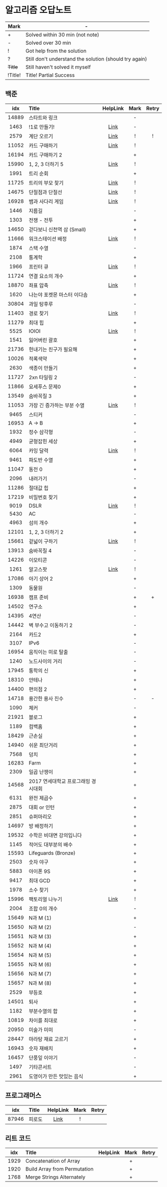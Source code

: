# 알고리즘 오답노트

| Mark	     | -                                                      |
|-----------|--------------------------------------------------------|
| +	        | Solved within 30 min (not note)                        |
| -         | Solved over 30 min                                     |
| !         | 	Got help from the solution                            |
| ?         | Still don't understand the solution (should try again) |
| ~~Title~~ | 	Still haven't solved it myself                        |
| !Title!   | Title!	Partial Success                                 |

## 백준
|  idx  | Title                 |                                                                                                     HelpLink                                                                                                     | Mark | Retry |
|:-----:|:----------------------|:----------------------------------------------------------------------------------------------------------------------------------------------------------------------------------------------------------------:|:----:|:-----:|
| 14889 | 스타트와 링크               |                                                                                                                                                                                                                  |  -   |       |
| 1463  | !1로 만들기!              |                                                                                [Link](https://www.acmicpc.net/board/view/132733)                                                                                 |  -   |       |
| 2579  | 계단 오르기                |               [Link](https://velog.io/@hyuntall/%EB%B0%B1%EC%A4%80-2579%EB%B2%88-%EA%B3%84%EB%8B%A8-%EC%98%A4%EB%A5%B4%EA%B8%B0-%EB%AC%B8%EC%A0%9C-%ED%92%80%EC%9D%B4-%ED%8C%8C%EC%9D%B4%EC%8D%AC)               |  !   |   !   |
| 11052 | 카드 구매하기               |                                                                                    [Link](https://jyeonnyang2.tistory.com/56)                                                                                    |  !   |       |
| 16194 | 카드 구매하기 2             |                                                                                                                                                                                                                  |  +   |       |
| 15990 | 1, 2, 3 더하기 5         |                                                                                    [Link](https://jdselectron.tistory.com/71)                                                                                    |  !   |       |
| 1991  | 트리 순회                 |                                                                                                                                                                                                                  |  +   |       |
| 11725 | 트리의 부모 찾기             |                                   [Link](https://pottatt0.tistory.com/entry/%EB%B0%B1%EC%A4%80-11725-python-%ED%8A%B8%EB%A6%AC%EC%9D%98-%EB%B6%80%EB%AA%A8-%EC%B0%BE%EA%B8%B0)                                   |  !   |       |
| 14675 | 단절점과 단절선              |                                [Link](https://littlesam95.tistory.com/entry/BOJGold-5-%EB%B0%B1%EC%A4%80-14675-%EB%8B%A8%EC%A0%88%EC%A0%90%EA%B3%BC-%EB%8B%A8%EC%A0%88%EC%84%A0C)                                |  !   |       |
| 16928 | 뱀과 사다리 게임             |                                                                                    [Link](https://data-flower.tistory.com/82)                                                                                    |  !   |       |
| 1446  | 지름길                   |                                                                                                                                                                                                                  |  -   |       |
| 1303  | 전쟁 - 전투               |                                                                                                                                                                                                                  |  +   |       |
| 14650 | 걷다보니 신천역 삼 (Small)    |                                                                                                                                                                                                                  |  +   |       |
| 11666 | 워크스테이션 배정             |                                          [Link](https://youngmon.tistory.com/entry/BOJ-11666-%EC%9B%8C%ED%81%AC%EC%8A%A4%ED%85%8C%EC%9D%B4%EC%85%98-%EB%B0%B0%EC%A0%95)                                          |  !   |       |
| 1874  | 스택 수열                 |                                                                                                                                                                                                                  |  -   |       |
| 2108  | 통계학                   |                                                                                                                                                                                                                  |  +   |       |
| 1966  | 프린터 큐                 |                                                                                      [Link](https://116116.tistory.com/36)                                                                                       |  !   |       |
| 11724 | 연결 요소의 개수             |                                                                                                                                                                                                                  |  +   |       |
| 18870 | 좌표 압축                 |                                             [Link](https://velog.io/@zinu/%EB%B0%B1%EC%A4%80-18870-%EC%A2%8C%ED%91%9C-%EC%95%95%EC%B6%95%ED%8C%8C%EC%9D%B4%EC%8D%AC)                                             |  !   |       |
| 1620  | 나는야 포켓몬 마스터 이다솜       |                                                                                                                                                                                                                  |  +   |       |
| 30804 | 과일 탕후루                |                                                                                                                                                                                                                  |  -   |       |
| 11403 | 경로 찾기                 |                                                                                   [Link](https://whitehairhan.tistory.com/333)                                                                                   |  !   |       |
| 11279 | 최대 힙                  |                                                                                                                                                                                                                  |  +   |       |
| 5525  | IOIOI                 |                                                                                    [Link](https://black-hair.tistory.com/135)                                                                                    |  !   |       |
| 1541  | 잃어버린 괄호               |                                                                                                                                                                                                                  |  +   |       |
| 21736 | 헌내기는 친구가 필요해          |                                                                                                                                                                                                                  |  +   |       |
| 10026 | 적록색약                  |                                                                                                                                                                                                                  |  +   |       |
| 2630  | 색종이 만들기               |                                                                                                                                                                                                                  |  +   |       |
| 11727 | 2xn 타일링 2             |                                                                                                                                                                                                                  |  -   |       |
| 11866 | 요세푸스 문제0              |                                                                                                                                                                                                                  |  +   |       |
| 13549 | 숨바꼭질 3                |                                                                                                                                                                                                                  |  +   |       |
| 11053 | 가장 긴 증가하는 부분 수열       | [Link](https://thingjin.tistory.com/entry/%EB%B0%B1%EC%A4%80-11053%EB%B2%88-%EA%B0%80%EC%9E%A5-%EA%B8%B4-%EC%A6%9D%EA%B0%80%ED%95%98%EB%8A%94-%EB%B6%80%EB%B6%84-%EC%88%98%EC%97%B4-%ED%8C%8C%EC%9D%B4%EC%8D%AC) |  !   |       |
| 9465  | 스티커                   |                                                                                                                                                                                                                  |  -   |       |
| 16953 | A -> B                |                                                                                                                                                                                                                  |  +   |       |
| 1932  | 정수 삼각형                |                                                                                                                                                                                                                  |  -   |       |
| 4949  | 균형잡힌 세상               |                                                                                                                                                                                                                  |  +   |       |
| 6064  | 카잉 달력                 |                                                                                     [Link](https://ji-gwang.tistory.com/249)                                                                                     |  !   |       |
| 9461  | 파도반 수열                |                                                                                                                                                                                                                  |  +   |       |
| 11047 | 동전 0                  |                                                                                                                                                                                                                  |  +   |       |
| 2096  | 내려가기                  |                                                                                                                                                                                                                  |  -   |       |
| 11286 | 절대값 힙                 |                                                                                                                                                                                                                  |  +   |       |
| 17219 | 비밀번호 찾기               |                                                                                                                                                                                                                  |  +   |       |
| 9019  | DSLR                  |                                                      [Link](https://velog.io/@hamsangjin/%EB%B0%B1%EC%A4%80-9019%EB%B2%88-DSLR-%ED%8C%8C%EC%9D%B4%EC%8D%AC)                                                      |  !   |       |
| 5430  | AC                    |                                                                                                                                                                                                                  |  -   |       |
| 4963  | 섬의 개수                 |                                                                                                                                                                                                                  |  +   |       |
| 12101 | 1, 2, 3 더하기 2         |                                                                                                                                                                                                                  |  +   |       |
| 15661 | 겉넓이 구하기               |                                                                                     [Link](https://edder773.tistory.com/80)                                                                                      |  !   |       |
| 13913 | 숨바꼭질 4                |                                                                                                                                                                                                                  |  -   |       |
| 14226 | 이모티콘                  |                                                                                                                                                                                                                  |  -   |       |
| 1261  | 알고스팟                  |                                                                                    [Link](https://nicotina04.tistory.com/168)                                                                                    |  !   |       |
| 17086 | 아기 상어 2               |                                                                                                                                                                                                                  |  +   |       |
| 1309  | 동물원                   |                                                                                                                                                                                                                  |  -   |       |
| 16938 | 캠프 준비                 |                                                                                                                                                                                                                  |  +   |   +   |
| 14502 | 연구소                   |                                                                                                                                                                                                                  |  +   |       |
| 14395 | 4연산                   |                                                                                                                                                                                                                  |  -   |       |
| 14442 | 벽 부수고 이동하기 2          |                                                                                                                                                                                                                  |  -   |       |
| 2164  | 카드2                   |                                                                                                                                                                                                                  |  +   |       |
| 3107  | IPv6                  |                                                                                                                                                                                                                  |  -   |       |
| 16954 | 움직이는 미로 탈출            |                                                                                                                                                                                                                  |  -   |       |
| 1240  | 노드사이의 거리              |                                                                                                                                                                                                                  |  -   |       |
| 17945 | 통학의 신                 |                                                                                                                                                                                                                  |  +   |       |
| 18310 | 안테나                   |                                                                                                                                                                                                                  |  +   |       |
| 14400 | 편의점 2                 |                                                                                                                                                                                                                  |  +   |       |
| 14718 | 용간한 용사 진수             |                                                                                                                                                                                                                  |  -   |   -   |
| 1090  | 체커                    |                                                                                                                                                                                                                  |  -   |       |
| 21921 | 블로그                   |                                                                                                                                                                                                                  |  +   |       |
| 1189  | 컴백홈                   |                                                                                                                                                                                                                  |  +   |       |
| 18429 | 근손실                   |                                                                                                                                                                                                                  |  +   |       |
| 14940 | 쉬운 최단거리               |                                                                                                                                                                                                                  |  +   |       |
| 7568  | 덩치                    |                                                                                                                                                                                                                  |  +   |       |
| 16283 | Farm                  |                                                                                                                                                                                                                  |  +   |       |
| 2309  | 일곱 난쟁이                |                                                                                                                                                                                                                  |  +   |       |
| 14568 | 2017 연세대학교 프로그래밍 경시대회 |                                                                                                                                                                                                                  |  +   |       |
| 6131  | 완전 제곱수                |                                                                                                                                                                                                                  |  +   |       |
| 2875  | 대회 or 인턴              |                                                                                                                                                                                                                  |  +   |       |
| 2851  | 슈퍼마리오                 |                                                                                                                                                                                                                  |  +   |       |
| 14697 | 방 배정하기                |                                                                                                                                                                                                                  |  +   |       |
| 19532 | 수학은 비대면 강의입니다         |                                                                                                                                                                                                                  |  +   |       |
| 1145  | 적어도 대부분의 배수           |                                                                                                                                                                                                                  |  +   |       |
| 15593 | Lifeguards (Bronze)   |                                                                                                                                                                                                                  |  +   |       |
| 2503  | 숫자 야구                 |                                                                                                                                                                                                                  |  +   |       |
| 5883  | 아이폰 9S                |                                                                                                                                                                                                                  |  +   |       |
| 9417  | 최대 GCD                |                                                                                                                                                                                                                  |  +   |       |
| 1978  | 소수 찾기                 |                                                                                                                                                                                                                  |  +   |       |
| 15996 | 팩토리얼 나누기              |                                                                          [Link](https://ind2x.github.io/posts/factorial_factorization/)                                                                          |  !   |       |
| 2004  | 조합 0의 개수              |                                                                                                                                                                                                                  |  -   |       |
| 15649 | N과 M (1)              |                                                                                                                                                                                                                  |  +   |       |
| 15650 | N과 M (2)              |                                                                                                                                                                                                                  |  -   |       |
| 15651 | N과 M (3)              |                                                                                                                                                                                                                  |  +   |       |
| 15652 | N과 M (4)              |                                                                                                                                                                                                                  |  +   |       |
| 15654 | N과 M (5)              |                                                                                                                                                                                                                  |  +   |       |
| 15655 | N과 M (6)              |                                                                                                                                                                                                                  |  +   |       |
| 15656 | N과 M (7)              |                                                                                                                                                                                                                  |  +   |       |
| 15657 | N과 M (8)              |                                                                                                                                                                                                                  |  +   |       |
| 2529  | 부등호                   |                                                                                                                                                                                                                  |  +   |       |
| 14501 | 퇴사                    |                                                                                                                                                                                                                  |  +   |       |
| 1182  | 부분수열의 합               |                                                                                                                                                                                                                  |  +   |       |
| 10819 | 차이를 최대로               |                                                                                                                                                                                                                  |  +   |       |
| 20950 | 미술가 미미                |                                                                                                                                                                                                                  |  -   |       |
| 28447 | 마라탕 재료 고르기            |                                                                                                                                                                                                                  |  +   |       |
| 16943 | 숫자 재배치                |                                                                                                                                                                                                                  |  +   |       |
| 16457 | 단풍잎 이야기               |                                                                                                                                                                                                                  |  -   |       |
| 1497  | 기타콘서트                 |                                                                                                                                                                                                                  |  -   |       |
| 2961  | 도영이가 만든 맛있는 음식        |                                                                                                                                                                                                                  |  +   |       |



## 프로그래머스

|  idx  | Title |                         HelpLink                         | Mark | Retry |
|:-----:|:------|:--------------------------------------------------------:|:----:|:-----:|
| 87946 | 피로도   | [Link](https://school.programmers.co.kr/questions/47400) |  !   |       |

## 리트 코드
| idx  | Title                        | HelpLink | Mark | Retry |
|:----:|:-----------------------------|:--------:|:----:|:-----:|
| 1929 | Concatenation of Array       |          |  +   |       | 
| 1920 | Build Array from Permutation |          |  +   |       |
| 1768 | Merge Strings Alternately    |          |  +   |       |